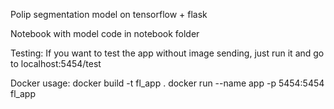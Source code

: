 Polip segmentation model on tensorflow + flask

Notebook with model code in notebook folder

Testing:
If you want to test the app without image sending,
just run it and go to localhost:5454/test


Docker usage:
docker build -t fl_app .
docker run --name app -p 5454:5454 fl_app
